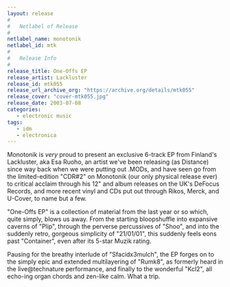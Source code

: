 ```yaml
---
layout: release
#
#   Netlabel of Release
#
netlabel_name: monotonik
netlabel_id: mtk
#
#   Release Info
#
release_title: One-Offs EP
release_artist: Lackluster
release_id: mtk055
release_url_archive_org: "https://archive.org/details/mtk055"
release_cover: "cover-mtk055.jpg"
release_date: 2003-07-08
categories:
   - electronic music
tags:
   - idm
   - electronica
---
```

Monotonik is _very_ proud to present an exclusive 6-track EP from Finland's Lackluster, aka Esa Ruoho, an artist we've been releasing (as Distance) since way back when we were putting out .MODs, and have seen go from the limited-edition "CDR#2" on Monotonik (our only physical release ever) to critical acclaim through his 12" and album releases on the UK's DeFocus Records, and more recent vinyl and CDs put out through Rikos, Merck, and U-Cover, to name but a few.

"One-Offs EP" is a collection of material from the last year or so which, quite simply, blows us away. From the starting bloopshuffle into expansive caverns of "Plip", through the perverse percussives of "Shoo", and into the suddenly retro, gorgeous simplicity of "21/01/01", this suddenly feels eons past "Container", even after its 5-star Muzik rating.

Pausing for the breathy interlude of "Sfacidx3mulch", the EP forges on to the simply epic and extended multilayering of "Rumk8", as formerly heard in the live@technature performance, and finally to the wonderful "Kcl2", all echo-ing organ chords and zen-like calm. What a trip.
